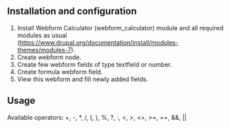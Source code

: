 Installation and configuration
------------------------------
1. Install Webform Calculator (webform_calculator) module and all required
   modules as usual (https://www.drupal.org/documentation/install/modules-themes/modules-7).
2. Create webform node.
3. Create few webform fields of type textfield or number.
4. Create formula webform field.
5. View this webform and fill newly added fields.


Usage
-----
Available operators:
+, -, *, /, (, ), %, ?, :, <, >, <=, >=, ==, &&, ||
